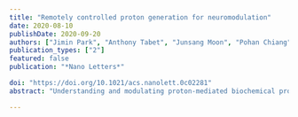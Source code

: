 ```yaml
---
title: "Remotely controlled proton generation for neuromodulation"
date: 2020-08-10
publishDate: 2020-09-20
authors: ["Jimin Park", "Anthony Tabet", "Junsang Moon", "Pohan Chiang", "Florian Koehler", "Atharva Sahasrabudhe", "Polina Anikeeva"]
publication_types: ["2"]
featured: false
publication: "*Nano Letters*"

doi: "https://doi.org/10.1021/acs.nanolett.0c02281"
abstract: "Understanding and modulating proton-mediated biochemical processes in living organisms have been impeded by the lack of tools to control local pH. Here, we design nanotransducers capable of converting noninvasive alternating magnetic fields (AMFs) into protons in physiological environments by combining magnetic nanoparticles (MNPs) with polymeric scaffolds. When exposed to AMFs, the heat dissipated by MNPs triggered a hydrolytic degradation of surrounding polyanhydride or polyester, releasing protons into the extracellular space. pH changes induced by these nanotransducers can be tuned by changing the polymer chemistry or AMF stimulation parameters. Remote magnetic control of local protons was shown to trigger acid-sensing ion channels and to evoke intracellular calcium influx in neurons. By offering a wireless modulation of local pH, our approach can accelerate the mechanistic investigation of the role of protons in biochemical signaling in the nervous system."

---
```


